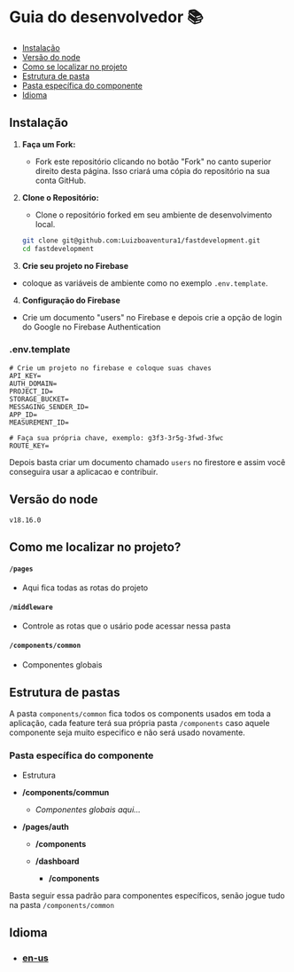 # Guia do desenvolvedor 📚

- [Instalação](#instalação)
- [Versão do node](#versão-do-node)
- [Como se localizar no projeto](#como-me-localizar-no-projeto)
- [Estrutura de pasta](#estrutura-de-pastas)
- [Pasta específica do componente](#pasta-específica-do-componente)
- [Idioma](#idioma)

## Instalação

1. **Faça um Fork:**
   - Fork este repositório clicando no botão "Fork" no canto superior direito desta página. Isso criará uma cópia do repositório na sua conta GitHub.

2. **Clone o Repositório:**
   - Clone o repositório forked em seu ambiente de desenvolvimento local.

   ```bash
   git clone git@github.com:Luizboaventura1/fastdevelopment.git
   cd fastdevelopment

3. **Crie seu projeto no Firebase**
  - coloque as variáveis ​​de ambiente como no exemplo `.env.template`.

4. **Configuração do Firebase**
  - Crie um documento "users" no Firebase e depois crie a opção de login do Google no Firebase Authentication

### .env.template

```
# Crie um projeto no firebase e coloque suas chaves
API_KEY=
AUTH_DOMAIN=
PROJECT_ID=
STORAGE_BUCKET=
MESSAGING_SENDER_ID=
APP_ID=
MEASUREMENT_ID=

# Faça sua própria chave, exemplo: g3f3-3r5g-3fwd-3fwc
ROUTE_KEY=
```  

Depois basta criar um documento chamado `users` no firestore e assim você conseguira usar a aplicacao e contribuir.

## Versão do node

`v18.16.0`

## Como me localizar no projeto?

#### `/pages`
  - Aqui fica todas as rotas do projeto
#### `/middleware`
  - Controle as rotas que o usário pode acessar nessa pasta
#### `/components/common`
  - Componentes globais

## Estrutura de pastas

A pasta `components/common` fica todos os components usados em toda a aplicação, cada feature terá sua própria pasta `/components` caso aquele componente seja muito especifico e não será usado novamente.

### Pasta específica do componente

- Estrutura

- **/components/commun**
  - _Componentes globais aqui..._

- **/pages/auth**
    - **/components**

  - **/dashboard**
    - **/components**

Basta seguir essa padrão para componentes específicos, senão jogue tudo na pasta `/components/common`

## Idioma

  - ### [en-us](../en-us/structure.md)